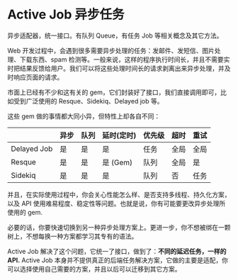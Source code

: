 # Active Job 异步任务

异步适配器，统一接口。有队列 Queue，有任务 Job 等相关概念及其它方法。

Web 开发过程中，会遇到很多需要异步处理的任务：发邮件、发短信、图片处理、下载东西、spam 检测等。一般来说，这样的程序执行时间长，并且不需要实时把结果反馈给用户。我们可以将这些处理时间长的请求剥离出来异步处理，并及时响应页面的请求。

市面上已经有不少和这有关的 gem，它们封装好了接口，我们直接调用即可，比如受到广泛使用的 Resque、Sidekiq、Delayed job 等。

这些 gem 做的事情都大同小异，但特性上却各自不同：

|  | 异步 | 队列 | 延时\(定时\) | 优先级 | 超时 | 重试 |
| --- | --- | --- | --- | --- | --- | --- |
| Delayed Job | 是 | 是 | 是 | 任务 | 全局 | 全局 |
| Resque | 是 | 是 | 是 \(Gem\) | 队列 | 全局 | 是 |
| Sidekiq | 是 | 是 | 是 | 队列 | 否 | 任务 |

并且，在实际使用过程中，你会关心性能怎么样、是否支持多线程、持久化方案，以及 API 使用难易程度、稳定性等问题。也就是说，你有可能要更改异步处理所使用的 gem.

必要的话，你要快速切换到另一种异步处理方案上。更进一步，你不想被绑在一颗树上，不想每换一种方案都学习其专有的语法。

Active Job 解决了这个问题，它统一了接口，做到了：**不同的延迟任务，一样的 API.** Active Job 本身并不提供真正的后端任务解决方案，它做的主要是适配，你可以选择使用自己需要的方案，并且以后可以迁移到其它方案。

